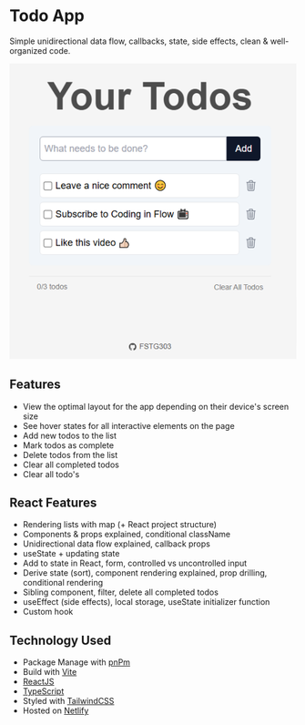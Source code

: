# Todo App
Simple unidirectional data flow, callbacks, state, side effects, clean & well-organized code.

![Screenshot](https://github.com/fstg303/todo/blob/main/Your-Todos-11-01.png)

## Features
* View the optimal layout for the app depending on their device's screen size
* See hover states for all interactive elements on the page
* Add new todos to the list
* Mark todos as complete
* Delete todos from the list
* Clear all completed todos
* Clear all todo's

## React Features
* Rendering lists with map (+ React project structure)
* Components & props explained, conditional className
* Unidirectional data flow explained, callback props
* useState + updating state
* Add to state in React, form, controlled vs uncontrolled input
* Derive state (sort), component rendering explained, prop drilling, conditional rendering
* Sibling component, filter, delete all completed todos
* useEffect (side effects), local storage, useState initializer function
* Custom hook

## Technology Used

* Package Manage with [pnPm](https://pnpm.io/)
* Build with [Vite](https://vite.dev/)
* [ReactJS](https://react.dev/)
* [TypeScript](https://nextjs.org/)
* Styled with [TailwindCSS](tailwindcss)
* Hosted on [Netlify](http://netlify.com/)

